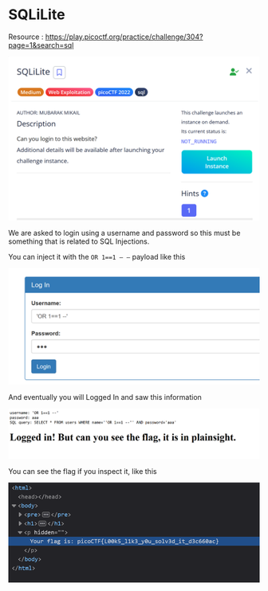# SQLiLite
Resource : https://play.picoctf.org/practice/challenge/304?page=1&search=sql 

![alt text](img/image.png)

We are asked to login using a username and password so this must be something that is related to SQL Injections.

You can inject it with the `OR 1==1 — —` payload like this

![alt text](<img/Screenshot 2025-09-10 123950.png>)

And eventually you will Logged In and saw this information

![alt text](<img/Screenshot 2025-09-10 123930.png>)

You can see the flag if you inspect it, like this

![alt text](<img/Screenshot 2025-09-10 123937.png>)